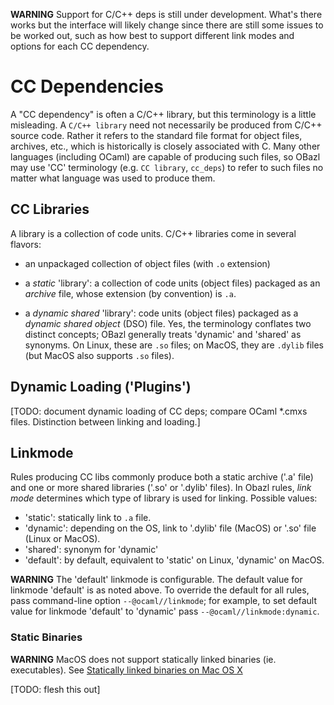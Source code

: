 **WARNING** Support for C/C++ deps is still under development. What's
  there works but the interface will likely change since there are
  still some issues to be worked out, such as how best to support
  different link modes and options for each CC dependency.

# CC Dependencies

A "CC dependency" is often a C/C++ library, but this terminology is a
little misleading. A `C/C++ library` need not necessarily be produced
from C/C++ source code. Rather it refers to the standard file format
for object files, archives, etc., which is historically is closely
associated with C. Many other languages (including OCaml) are capable
of producing such files, so OBazl may use 'CC' terminology (e.g. `CC
library`, `cc_deps`) to refer to such files no matter what language
was used to produce them.

## CC Libraries

A library is a collection of code units. C/C++ libraries come in
several flavors:

* an unpackaged collection of object files (with `.o` extension)

* a _static_ 'library': a collection of code units (object files)
  packaged as an _archive_ file, whose extension (by convention) is
  `.a`.

* a _dynamic shared_ 'library': code units (object files) packaged as
  a _dynamic shared object_ (DSO) file. Yes, the terminology conflates
  two distinct concepts; OBazl generally treats 'dynamic' and 'shared'
  as synonyms. On Linux, these are `.so` files; on MacOS, they are
  `.dylib` files (but MacOS also supports `.so` files).

## Dynamic Loading ('Plugins')

[TODO: document dynamic loading of CC deps; compare OCaml *.cmxs
files. Distinction between linking and loading.]

## Linkmode

Rules producing CC libs commonly produce both a static archive ('.a'
file) and one or more shared libraries ('.so' or '.dylib' files). In
Obazl rules, _link mode_ determines which type of library is used for
linking. Possible values:

* 'static': statically link to `.a` file.
* 'dynamic': depending on the OS, link to '.dylib' file (MacOS) or '.so' file (Linux or MacOS).
* 'shared': synonym for 'dynamic'
* 'default': by default, equivalent to 'static' on Linux, 'dynamic' on MacOS.

**WARNING** The 'default' linkmode is configurable. The default value
  for linkmode 'default' is as noted above. To override the default
  for all rules, pass command-line option `--@ocaml//linkmode`; for
  example, to set default value for linkmode 'default' to 'dynamic'
  pass `--@ocaml//linkmode:dynamic`.

### Static Binaries

**WARNING** MacOS does not support statically linked binaries (ie.
  executables). See [Statically linked binaries on Mac OS
  X](https://developer.apple.com/library/archive/qa/qa1118/_index.html)

[TODO: flesh this out]